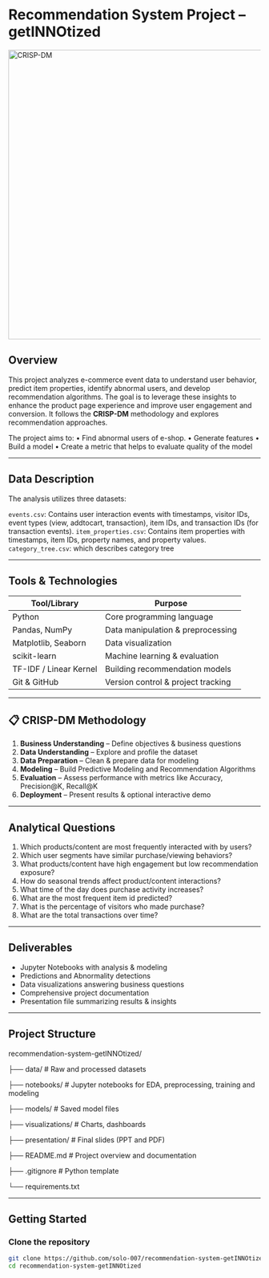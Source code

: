# Recommendation System Project – getINNOtized
<img width="768" height="577" alt="CRISP-DM" src="https://media.licdn.com/dms/image/C4E12AQGZXG-omsKv3g/article-cover_image-shrink_720_1280/0/1597499469493?e=2147483647&v=beta&t=QMg5FypP7FDW4wKoSaIEQnI34DeVM1NMO-uMyZ24kt0" />


## Overview
This project analyzes e-commerce event data to understand user behavior, predict item properties, identify abnormal users, and develop recommendation algorithms. The goal is to leverage these insights to enhance the product page experience and improve user engagement and conversion.
It follows the **CRISP-DM** methodology and explores recommendation approaches.

The project aims to:
• Find abnormal users of e-shop. 
• Generate features 
• Build a model 
• Create a metric that helps to evaluate quality of the model 

---

## Data Description
The analysis utilizes three datasets:

`events.csv`: Contains user interaction events with timestamps, visitor IDs, event types (view, addtocart, transaction), item IDs, and transaction IDs (for transaction events).
`item_properties.csv`: Contains item properties with timestamps, item IDs, property names, and property values.
`category_tree.сsv`: which describes category tree

---
## Tools & Technologies
| Tool/Library         | Purpose |
|----------------------|---------|
| Python               | Core programming language |
| Pandas, NumPy        | Data manipulation & preprocessing |
| Matplotlib, Seaborn  | Data visualization |
| scikit-learn         | Machine learning & evaluation |
| TF-IDF / Linear Kernel   | Building recommendation models |
| Git & GitHub         | Version control & project tracking |

---

## 📋 CRISP-DM Methodology
1. **Business Understanding** – Define objectives & business questions
2. **Data Understanding** – Explore and profile the dataset
3. **Data Preparation** – Clean & prepare data for modeling
4. **Modeling** – Build Predictive Modeling and Recommendation Algorithms
6. **Evaluation** – Assess performance with metrics like Accuracy, Precision@K, Recall@K
7. **Deployment** – Present results & optional interactive demo

---

## Analytical Questions
1.	Which products/content are most frequently interacted with by users?
2.	Which user segments have similar purchase/viewing behaviors?
3.	What products/content have high engagement but low recommendation exposure?
4.	How do seasonal trends affect product/content interactions?
5.	What time of the day does purchase activity increases?
6.	What are the most frequent item id predicted?
7.	What is the percentage of visitors who made purchase?
8.	What are the total transactions over time?

---

## Deliverables
- Jupyter Notebooks with analysis & modeling
- Predictions and Abnormality detections
- Data visualizations answering business questions
- Comprehensive project documentation
- Presentation file summarizing results & insights

---

## Project Structure

recommendation-system-getINNOtized/

├── data/                  # Raw and processed datasets

├── notebooks/             # Jupyter notebooks for EDA, preprocessing, training and modeling

├── models/                # Saved model files

├── visualizations/        # Charts, dashboards

├── presentation/          # Final slides (PPT and PDF)

├── README.md              # Project overview and documentation

├── .gitignore             # Python template

└── requirements.txt


---

## Getting Started
### Clone the repository
```bash
git clone https://github.com/solo-007/recommendation-system-getINNOtized.git
cd recommendation-system-getINNOtized
